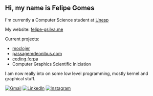 ## Hi, my name is Felipe Gomes

I'm currently a Computer Science student at [Unesp](https://www2.unesp.br/)

My website: [felipe-gsilva.me](http://felipe-gsilva.me/)

Current projects: 
- [moclojer](https://www.moclojer.com/)
- [passagemdeonibus.com](https://passagemdeonibus.com/)
- [coding ferpa](https://codingferpa.org/)
- Computer Graphics Scientific Iniciation

I am now really into on some low level programming, mostly kernel and graphical stuff.

<p align="left">
  <a href="mailto:felipe.gsilva@protonmail.com" title="ProtonMail">
  <img src="https://img.shields.io/badge/-Protonamail-8a90c7?style=flat-square&labelColor=8a90c7&logo=ProtonMail&logoColor=white&link=felipe.gsilva@protonmail.com" alt="Gmail"/></a>
  <a href="https://www.linkedin.com/in/felipe-gsilva/" title="LinkedIn" target="_blank">
  <img src="https://img.shields.io/badge/-Linkedin-0e76a8?style=flat-square&logo=Linkedin&logoColor=white&link=https://www.linkedin.com/in/felipe-gomes-27b905260/" alt="LinkedIn"/></a>
 
  <a href="https://www.instagram.com/felipe.gsilva_/" title="Instagram">
  <img src="https://img.shields.io/badge/-Instagram-DF0174?style=flat-square&labelColor=DF0174&logo=instagram&logoColor=white&https://www.instagram.com/felipe.gsilva_/" alt="Instagram"/></a>
</p>

